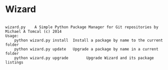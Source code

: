 Wizard
===========

<code>
wizard.py    A Simple Python Package Manager for Git repositories by Michael A Tomcal (c) 2014
Usage:
    python wizard.py install <name> Install a package by name to the current folder
    python wizard.py update <name>  Upgrade a package by name in a current folder
    python wizard.py upgrade        Upgrade Wizard and its package listings
</code>
